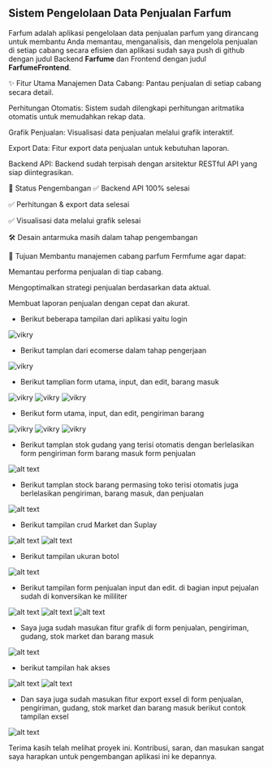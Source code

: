 ## Sistem Pengelolaan Data Penjualan Farfum

Farfum adalah aplikasi pengelolaan data penjualan parfum yang dirancang untuk membantu Anda memantau, menganalisis, dan mengelola penjualan di setiap cabang secara efisien dan aplikasi sudah saya push di github dengan judul Backend **Farfume** dan Frontend dengan judul  **FarfumeFrontend**.

✨ Fitur Utama
Manajemen Data Cabang: Pantau penjualan di setiap cabang secara detail.

Perhitungan Otomatis: Sistem sudah dilengkapi perhitungan aritmatika otomatis untuk memudahkan rekap data.

Grafik Penjualan: Visualisasi data penjualan melalui grafik interaktif.

Export Data: Fitur export data penjualan untuk kebutuhan laporan.

Backend API: Backend sudah terpisah dengan arsitektur RESTful API yang siap diintegrasikan.

🚧 Status Pengembangan
✅ Backend API 100% selesai

✅ Perhitungan & export data selesai

✅ Visualisasi data melalui grafik selesai

🛠️ Desain antarmuka masih dalam tahap pengembangan

🎯 Tujuan
Membantu manajemen cabang parfum Fermfume agar dapat:

Memantau performa penjualan di tiap cabang.

Mengoptimalkan strategi penjualan berdasarkan data aktual.

Membuat laporan penjualan dengan cepat dan akurat.

* Berikut beberapa tampilan dari aplikasi yaitu login

![vikry](img/loginfarfum.PNG)

* Berikut tamplan dari ecomerse dalam tahap pengerjaan

![vikry](img/ecomerse.PNG)

* Berikut tamplian form utama, input, dan edit, barang masuk

![vikry](img/barangmasuk.PNG) ![vikry](img/inputmasuk.PNG) ![vikry](img/editmasuk.PNG)

* Berikut form utama, input, dan edit, pengiriman barang

![vikry](img/pengiriman.PNG) ![vikry](img/inputpengiriman.PNG) ![vikry](img/editpengiriman.PNG)

* Berikut tamplan stok gudang yang terisi otomatis dengan berlelasikan form pengiriman form barang masuk form penjualan

![alt text](img/gudang.png)

* Berikut tamplan stock barang permasing toko terisi otomatis juga berlelasikan pengiriman, barang masuk, dan penjualan

![alt text](img/stock.png)

* Berikut tampilan crud Market dan Suplay

![alt text](img/market.png) ![alt text](img/supplies.png)

* Berikut tampilan ukuran botol

![alt text](img/ukuran.png)

* Berikut tampilan form penjualan input dan edit. di bagian input pejualan sudah di konversikan ke mililiter

![alt text](img/jual.png) ![alt text](img/inputpenjualan.png) ![alt text](img/editjual.png)

* Saya juga sudah masukan fitur grafik di form penjualan, pengiriman, gudang, stok market dan barang masuk

![alt text](img/grafik.png)

* berikut tampilan hak akses 

![alt text](img/rolerolerole.png) ![alt text](img/roleinput.png)

* Dan saya juga sudah masukan fitur export exsel di form penjualan, pengiriman, gudang, stok market dan barang masuk berikut contok tampilan exsel

![alt text](img/exsel.png)

Terima kasih telah melihat proyek ini. Kontribusi, saran, dan masukan sangat saya harapkan untuk pengembangan aplikasi ini ke depannya.